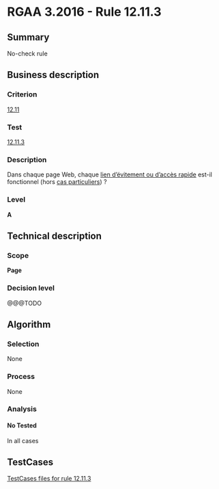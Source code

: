 # RGAA 3.2016 - Rule 12.11.3

## Summary
No-check rule


## Business description

### Criterion
[12.11](http://references.modernisation.gouv.fr/rgaa-accessibilite/2016/criteres.html#crit-12-11)

### Test
[12.11.3](http://references.modernisation.gouv.fr/rgaa-accessibilite/2016/criteres.html#test-12-11-3)

### Description
<div lang="fr">Dans chaque page Web, chaque <a href="http://references.modernisation.gouv.fr/rgaa-accessibilite/glossaire.html#liens-dvitement-ou-daccs-rapide">lien d&#x2019;&#xE9;vitement ou d&#x2019;acc&#xE8;s rapide</a> est-il fonctionnel (hors <a href="http://references.modernisation.gouv.fr/rgaa-accessibilite/cas-particuliers.html#cp-12-11" title="Cas particuliers pour le crit&#xE8;re 12.11">cas particuliers</a>)&nbsp;?</div>

### Level
**A**


## Technical description

### Scope
**Page**

### Decision level
@@@TODO


## Algorithm

### Selection
None

### Process
None

### Analysis

#### No Tested
In all cases


##  TestCases

[TestCases files for rule 12.11.3](https://github.com/Asqatasun/Asqatasun/tree/develop/rules/rules-rgaa3.2016/src/test/resources/testcases/rgaa32016/Rgaa32016Rule121103/)


